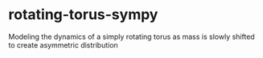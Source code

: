 # rotating-torus-sympy
Modeling the dynamics of a simply rotating torus as mass is slowly shifted to create asymmetric distribution
